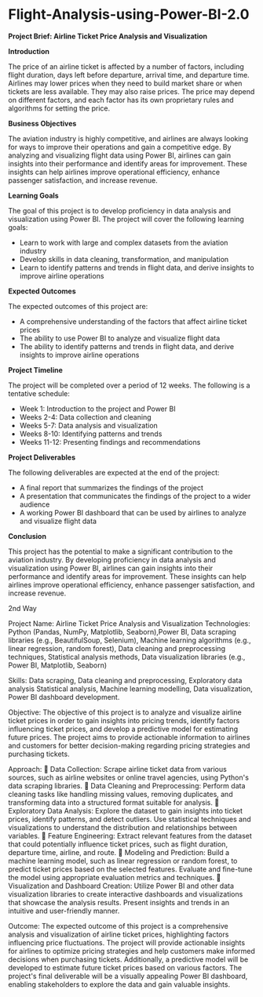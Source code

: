# Flight-Analysis-using-Power-BI-2.0


**Project Brief: Airline Ticket Price Analysis and Visualization**

**Introduction**

The price of an airline ticket is affected by a number of factors, including flight duration, days left before departure, arrival time, and departure time. Airlines may lower prices when they need to build market share or when tickets are less available. They may also raise prices. The price may depend on different factors, and each factor has its own proprietary rules and algorithms for setting the price.

**Business Objectives**

The aviation industry is highly competitive, and airlines are always looking for ways to improve their operations and gain a competitive edge. By analyzing and visualizing flight data using Power BI, airlines can gain insights into their performance and identify areas for improvement. These insights can help airlines improve operational efficiency, enhance passenger satisfaction, and increase revenue.

**Learning Goals**

The goal of this project is to develop proficiency in data analysis and visualization using Power BI. The project will cover the following learning goals:

* Learn to work with large and complex datasets from the aviation industry
* Develop skills in data cleaning, transformation, and manipulation
* Learn to identify patterns and trends in flight data, and derive insights to improve airline operations

**Expected Outcomes**

The expected outcomes of this project are:

* A comprehensive understanding of the factors that affect airline ticket prices
* The ability to use Power BI to analyze and visualize flight data
* The ability to identify patterns and trends in flight data, and derive insights to improve airline operations

**Project Timeline**

The project will be completed over a period of 12 weeks. The following is a tentative schedule:

* Week 1: Introduction to the project and Power BI
* Weeks 2-4: Data collection and cleaning
* Weeks 5-7: Data analysis and visualization
* Weeks 8-10: Identifying patterns and trends
* Weeks 11-12: Presenting findings and recommendations

**Project Deliverables**

The following deliverables are expected at the end of the project:

* A final report that summarizes the findings of the project
* A presentation that communicates the findings of the project to a wider audience
* A working Power BI dashboard that can be used by airlines to analyze and visualize flight data

**Conclusion**

This project has the potential to make a significant contribution to the aviation industry. By developing proficiency in data analysis and visualization using Power BI, airlines can gain insights into their performance and identify areas for improvement. These insights can help airlines improve operational efficiency, enhance passenger satisfaction, and increase revenue.


2nd Way 

Project Name: Airline Ticket Price Analysis and Visualization
Technologies: Python (Pandas, NumPy, Matplotlib, Seaborn),Power BI, Data scraping libraries (e.g., BeautifulSoup, Selenium), Machine learning algorithms (e.g., linear regression, random forest), Data cleaning and preprocessing techniques, Statistical analysis methods, Data visualization libraries (e.g., Power BI, Matplotlib, Seaborn)

Skills: Data scraping, Data cleaning and preprocessing, Exploratory data analysis
Statistical analysis, Machine learning modelling, Data visualization, Power BI dashboard development.

Objective: The objective of this project is to analyze and visualize airline ticket prices in order to gain insights into pricing trends, identify factors influencing ticket prices, and develop a predictive model for estimating future prices. The project aims to provide actionable information to airlines and customers for better decision-making regarding pricing strategies and purchasing tickets.

Approach:
	Data Collection: Scrape airline ticket data from various sources, such as airline websites or online travel agencies, using Python's data scraping libraries.
	Data Cleaning and Preprocessing: Perform data cleaning tasks like handling missing values, removing duplicates, and transforming data into a structured format suitable for analysis.
	Exploratory Data Analysis: Explore the dataset to gain insights into ticket prices, identify patterns, and detect outliers. Use statistical techniques and visualizations to understand the distribution and relationships between variables.
	Feature Engineering: Extract relevant features from the dataset that could potentially influence ticket prices, such as flight duration, departure time, airline, and route.
	Modeling and Prediction: Build a machine learning model, such as linear regression or random forest, to predict ticket prices based on the selected features. Evaluate and fine-tune the model using appropriate evaluation metrics and techniques.
	Visualization and Dashboard Creation: Utilize Power BI and other data visualization libraries to create interactive dashboards and visualizations that showcase the analysis results. Present insights and trends in an intuitive and user-friendly manner.

Outcome: 
The expected outcome of this project is a comprehensive analysis and visualization of airline ticket prices, highlighting factors influencing price fluctuations. The project will provide actionable insights for airlines to optimize pricing strategies and help customers make informed decisions when purchasing tickets. Additionally, a predictive model will be developed to estimate future ticket prices based on various factors. The project's final deliverable will be a visually appealing Power BI dashboard, enabling stakeholders to explore the data and gain valuable insights.

